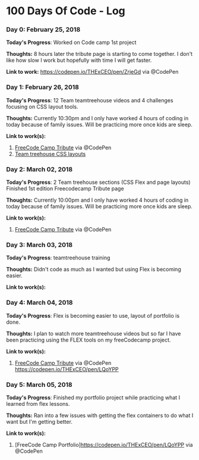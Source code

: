 # 100 Days Of Code - Log

### Day 0: February 25, 2018


**Today's Progress**: Worked on Code camp 1st project

**Thoughts:** 8 hours later the tribute page is starting to come together. I don't like how slow I work but hopefully with time I will get faster.

**Link to work:** https://codepen.io/THExCEO/pen/ZrjeGd via @CodePen


### Day 1: February 26, 2018


**Today's Progress**: 12 Team teamtreehouse  videos and 4 challenges focusing on CSS layout tools.

**Thoughts:** Currently 10:30pm and I only  have worked 4 hours of coding in today because of family issues. Will be practicing more once kids are sleep.

**Link to work(s):**
1. [FreeCode Camp Tribute](https://codepen.io/THExCEO/pen/ZrjeGd) via @CodePen
2. [Team treehouse CSS layouts](https://teamtreehouse.com/library/css-layout-basics/page-layout-with-the-float-property/the-float-challenge)


### Day 2: March 02, 2018


**Today's Progress**: 2 Team  treehouse sections (CSS Flex and page layouts) Finished 1st edition Freecodecamp Tribute page

**Thoughts:** Currently 10:00pm and I only  have worked 4 hours of coding in today because of family issues. Will be practicing more once kids are sleep.

**Link to work(s):**
1. [FreeCode Camp Tribute](https://codepen.io/THExCEO/pen/ZrjeGd) via @CodePen


### Day 3: March 03, 2018


**Today's Progress**: teamtreehouse training

**Thoughts:** Didn't code as much as I wanted but using Flex is becoming easier.

**Link to work(s):**



### Day 4: March 04, 2018


**Today's Progress**: Flex is becoming easier to use, layout of portfolio is done.

**Thoughts:** I plan to watch more teamtreehouse videos but so far I have been practicing using the FLEX tools on my freeCodecamp project.

**Link to work(s):**
1. [FreeCode Camp Tribute](https://codepen.io/THExCEO/pen/ZrjeGd) via @CodePen
https://codepen.io/THExCEO/pen/LQoYPP



### Day 5: March 05, 2018


**Today's Progress**: Finished my portfolio project while practicing what I learned from flex lessons.

**Thoughts:** Ran into a few issues with getting the flex containers to do what I want but I'm getting better.

**Link to work(s):**
1. [FreeCode Camp Portfolio]https://codepen.io/THExCEO/pen/LQoYPP via @CodePen
